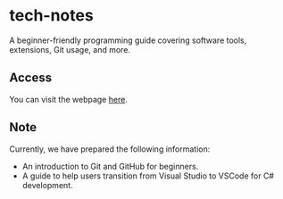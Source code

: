 # tech-notes
A beginner-friendly programming guide covering software tools, extensions, Git usage, and more.

## Access
You can visit the webpage [here]([https://sitename](https://rubysafi.github.io/tech-notes/)).

## Note
Currently, we have prepared the following information:
- An introduction to Git and GitHub for beginners.
- A guide to help users transition from Visual Studio to VSCode for C# development.
